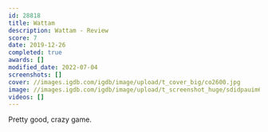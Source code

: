 ```yaml
---
id: 28818
title: Wattam
description: Wattam - Review
score: 7
date: 2019-12-26
completed: true
awards: []
modified_date: 2022-07-04
screenshots: []
cover: //images.igdb.com/igdb/image/upload/t_cover_big/co2600.jpg
image: //images.igdb.com/igdb/image/upload/t_screenshot_huge/sdidpauim6nb8ts5i9x8.jpg
videos: []
---
```

Pretty good, crazy game.